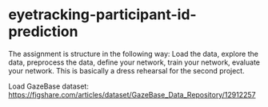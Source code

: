 # eyetracking-participant-id-prediction

The assignment is structure in the following way: Load the data, explore the data, preprocess the data, define your network, train your network, evaluate your network. This is basically a dress rehearsal for the second project.

Load GazeBase dataset: https://figshare.com/articles/dataset/GazeBase_Data_Repository/12912257
